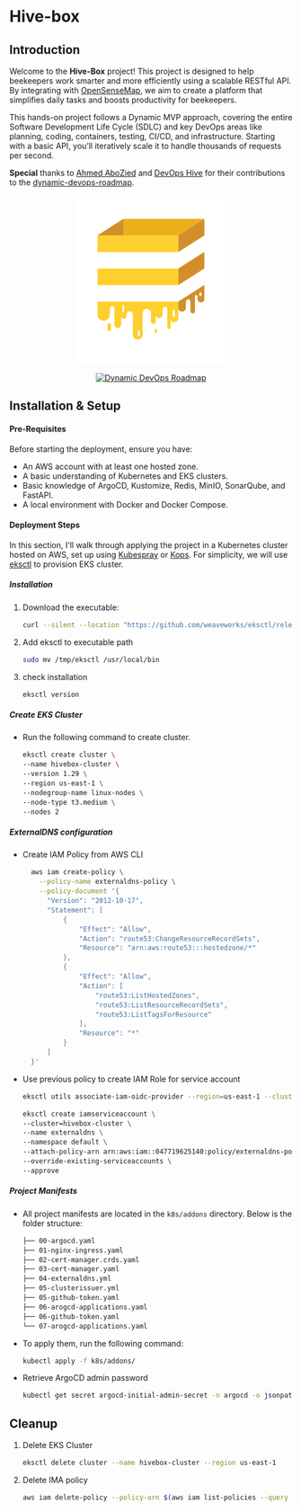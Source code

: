 # Hive-box

## Introduction 

Welcome to the **Hive-Box** project! This project is designed to help beekeepers work smarter and more efficiently using a scalable RESTful API. By integrating with [OpenSenseMap](https://www.opensensemap.org/), we aim to create a platform that simplifies daily tasks and boosts productivity for beekeepers.

This hands-on project follows a Dynamic MVP approach, covering the entire Software Development Life Cycle (SDLC) and key DevOps areas like planning, coding, containers, testing, CI/CD, and infrastructure. Starting with a basic API, you’ll iteratively scale it to handle thousands of requests per second.

**Special** thanks to [Ahmed AboZied](https://www.linkedin.com/in/aabouzaid/) and [DevOps Hive](https://devopshive.net/) for their contributions to the [dynamic-devops-roadmap](https://github.com/DevOpsHiveHQ/dynamic-devops-roadmap/tree/main). 


<p align="center">
  <img src="./screenshots/hivebox.png" alt="Hive-Box Logo">
</p>
<p align="center">
  <a href="https://github.com/DevOpsHiveHQ/dynamic-devops-roadmap">
    <img src="https://devopshive.net/badges/dynamic-devops-roadmap.svg" alt="Dynamic DevOps Roadmap">
  </a>
</p>



##  Installation & Setup
#### Pre-Requisites
Before starting the deployment, ensure you have:
- An AWS account with at least one hosted zone.
- A basic understanding of Kubernetes and EKS clusters.
- Basic knowledge of ArgoCD, Kustomize, Redis, MinIO, SonarQube, and FastAPI.
- A local environment with Docker and Docker Compose.

#### Deployment Steps

In this section, I'll walk through applying the project in a Kubernetes cluster hosted on AWS, set up using [Kubespray](https://github.com/kubernetes-sigs/kubespray) or [Kops](https://kops.sigs.k8s.io/). For simplicity, we will use [eksctl](https://eksctl.io/) to provision EKS cluster.

##### Installation

1. Download the executable:

   ```bash
   curl --silent --location "https://github.com/weaveworks/eksctl/releases/latest/download/eksctl_$(uname -s)_amd64.tar.gz" | tar xz -C /tmp

   ```

2. Add eksctl to executable path 

   ```bash
   sudo mv /tmp/eksctl /usr/local/bin
   ```

3. check installation 

   ```bash 
   eksctl version 
   ```

##### Create EKS Cluster 

- Run the following command to create cluster. 

  ```bash
  eksctl create cluster \
  --name hivebox-cluster \
  --version 1.29 \
  --region us-east-1 \
  --nodegroup-name linux-nodes \
  --node-type t3.medium \
  --nodes 2
  ```

##### ExternalDNS configuration  

- Create IAM Policy from AWS CLI 

  ```bash
  	aws iam create-policy \
  	  --policy-name externaldns-policy \
  	  --policy-document '{
  	    "Version": "2012-10-17",
  	    "Statement": [
  	        {
  	            "Effect": "Allow",
  	            "Action": "route53:ChangeResourceRecordSets",
  	            "Resource": "arn:aws:route53:::hostedzone/*"
  	        },
  	        {
  	            "Effect": "Allow",
  	            "Action": [
  	                "route53:ListHostedZones",
  	                "route53:ListResourceRecordSets",
  	                "route53:ListTagsForResource"
  	            ],
  	            "Resource": "*"
  	        }
  	    ]
  	}'
  ```

- Use previous policy to create IAM Role for service account

  ```bash
  eksctl utils associate-iam-oidc-provider --region=us-east-1 --cluster=hivebox-cluster --approve 
  ```

  ```bash 
  eksctl create iamserviceaccount \
  --cluster=hivebox-cluster \
  --name externaldns \
  --namespace default \
  --attach-policy-arn arn:aws:iam::047719625140:policy/externaldns-policy \
  --override-existing-serviceaccounts \
  --approve

  ```

  

##### Project Manifests  

- All project manifests are located in the `k8s/addons` directory. Below is the folder structure:  
   ```txt
   ├── 00-argocd.yaml
   ├── 01-nginx-ingress.yaml
   ├── 02-cert-manager.crds.yaml
   ├── 03-cert-manager.yaml
   ├── 04-externaldns.yml
   ├── 05-clusterissuer.yml
   ├── 05-github-token.yaml
   ├── 06-arogcd-applications.yaml
   ├── 06-github-token.yaml
   └── 07-arogcd-applications.yaml
   ```
- To apply them, run the following command:  
   ```bash
   kubectl apply -f k8s/addons/ 
   ```

- Retrieve ArgoCD admin password 
  ```bash
  kubectl get secret argocd-initial-admin-secret -n argocd -o jsonpath="{.data.password}" | base64 -d 
  ``` 

## Cleanup 

1. Delete EKS Cluster 

   ```bash 
   eksctl delete cluster --name hivebox-cluster --region us-east-1
   ```

2. Delete IMA policy

   ```bash 
   aws iam delete-policy --policy-arn $(aws iam list-policies --query "Policies[?PolicyName=='externaldns-policy'].Arn" --output text)
   ```






